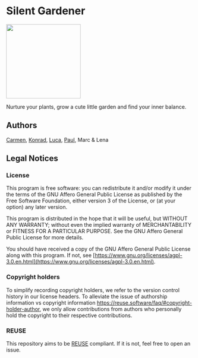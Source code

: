 # Silent Gardener

<img src="https://github.com/Entjic/silent-gardener/blob/master/assets/logo.png?raw=true" height="200">

Nurture your plants, grow a cute little garden and find your inner balance.

## Authors

[Carmen](https://github.com/Carmen-Kissel), 
[Konrad](https://github.com/konrad2002),
[Luca](https://github.com/Luca-Guettinger),
[Paul](https://github.com/Entjic),
Marc & Lena

Legal Notices
-------------

### License
This program is free software: you can redistribute it and/or modify it under the terms of the GNU Affero General Public License as published by the Free Software Foundation, either version 3 of the License, or (at your option) any later version.

This program is distributed in the hope that it will be useful, but WITHOUT ANY WARRANTY; without even the implied warranty of
MERCHANTABILITY or FITNESS FOR A PARTICULAR PURPOSE.  See the GNU Affero General Public License for more details.

You should have received a copy of the GNU Affero General Public License
along with this program.  If not, see [https://www.gnu.org/licenses/agpl-3.0.en.html](https://www.gnu.org/licenses/agpl-3.0.en.html).

### Copyright holders
To simplify recording copyright holders, we refer to the version control history in our license headers. To alleviate the issue of authorship information vs copyright information https://reuse.software/faq/#copyright-holder-author, we only allow contributions from authors who personally hold the copyright to their respective contributions.

### REUSE
This repository aims to be [REUSE](https://reuse.software) compliant.  If it is not, feel free to open an issue.
